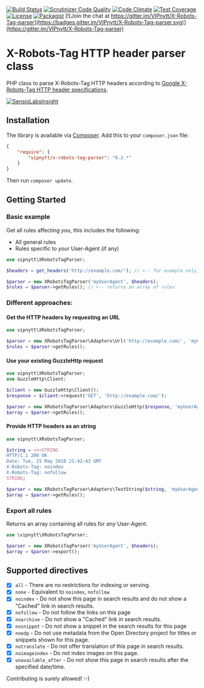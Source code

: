 [![Build Status](https://travis-ci.org/VIPnytt/X-Robots-Tag-parser.svg?branch=master)](https://travis-ci.org/VIPnytt/X-Robots-Tag-parser)
[![Scrutinizer Code Quality](https://scrutinizer-ci.com/g/VIPnytt/X-Robots-Tag-parser/badges/quality-score.png?b=master)](https://scrutinizer-ci.com/g/VIPnytt/X-Robots-Tag-parser/?branch=master)
[![Code Climate](https://codeclimate.com/github/VIPnytt/X-Robots-Tag-parser/badges/gpa.svg)](https://codeclimate.com/github/VIPnytt/X-Robots-Tag-parser)
[![Test Coverage](https://codeclimate.com/github/VIPnytt/X-Robots-Tag-parser/badges/coverage.svg)](https://codeclimate.com/github/VIPnytt/X-Robots-Tag-parser/coverage)
[![License](https://poser.pugx.org/VIPnytt/X-Robots-Tag-parser/license)](https://github.com/VIPnytt/X-Robots-Tag-parser/blob/master/LICENSE)
[![Packagist](https://img.shields.io/packagist/v/vipnytt/x-robots-tag-parser.svg)](https://packagist.org/packages/vipnytt/x-robots-tag-parser)
[![Join the chat at https://gitter.im/VIPnytt/X-Robots-Tag-parser](https://badges.gitter.im/VIPnytt/X-Robots-Tag-parser.svg)](https://gitter.im/VIPnytt/X-Robots-Tag-parser)

# X-Robots-Tag HTTP header parser class
PHP class to parse X-Robots-Tag HTTP headers according to [Google X-Robots-Tag HTTP header specifications](https://developers.google.com/webmasters/control-crawl-index/docs/robots_meta_tag#using-the-x-robots-tag-http-header).

[![SensioLabsInsight](https://insight.sensiolabs.com/projects/b89a070f-07d3-490a-841a-0ae995574158/big.png)](https://insight.sensiolabs.com/projects/b89a070f-07d3-490a-841a-0ae995574158)

## Installation
The library is available via [Composer](https://getcomposer.org). Add this to your `composer.json` file:

```json
{
    "require": {
        "vipnytt/x-robots-tag-parser": "0.2.*"
    }
}
```
Then run `composer update`.

## Getting Started

### Basic example
Get all rules affecting _you_, this includes the following:
- All general rules
- Rules specific to _your_ User-Agent (if any)
```php
use vipnytt\XRobotsTagParser;

$headers = get_headers('http://example.com/'); // <-- for example only, returns an array

$parser = new XRobotsTagParser('myUserAgent', $headers);
$rules = $parser->getRules(); // <-- returns an array of rules
```

### Different approaches:

#### Get the HTTP headers by requesting an URL
```php
use vipnytt\XRobotsTagParser;

$parser = new XRobotsTagParser\Adapters\Url('http://example.com/', 'myUserAgent');
$rules = $parser->getRules();
```

#### Use your existing GuzzleHttp request
```php
use vipnytt\XRobotsTagParser;
use GuzzleHttp\Client;

$client = new GuzzleHttp\Client();
$response = $client->request('GET', 'http://example.com/');

$parser = new XRobotsTagParser\Adapters\GuzzleHttp($response, 'myUserAgent');
$array = $parser->getRules();
```

#### Provide HTTP headers as an string
```php
use vipnytt\XRobotsTagParser;

$string = <<<STRING
HTTP/1.1 200 OK
Date: Tue, 25 May 2010 21:42:43 GMT
X-Robots-Tag: noindex
X-Robots-Tag: nofollow
STRING;

$parser = new XRobotsTagParser\Adapters\TextString($string, 'myUserAgent');
$array = $parser->getRules();
```

### Export all rules
Returns an array containing all rules for _any_ User-Agent.
```php
use \vipnytt\XRobotsTagParser;

$parser = new XRobotsTagParser('myUserAgent', $headers);
$array = $parser->export();
```

## Supported directives
- [x] ````all```` - There are no restrictions for indexing or serving.
- [x] ````none```` - Equivalent to ````noindex````, ````nofollow````
- [x] ````noindex```` - Do not show this page in search results and do not show a "Cached" link in search results.
- [x] ````nofollow```` - Do not follow the links on this page
- [x] ````noarchive```` - Do not show a "Cached" link in search results.
- [x] ````nosnippet```` - Do not show a snippet in the search results for this page
- [x] ````noodp```` - Do not use metadata from the Open Directory project for titles or snippets shown for this page.
- [x] ````notranslate```` - Do not offer translation of this page in search results.
- [x] ````noimageindex```` - Do not index images on this page.
- [x] ````unavailable_after```` - Do not show this page in search results after the specified date/time.

Contributing is surely allowed! :-)
